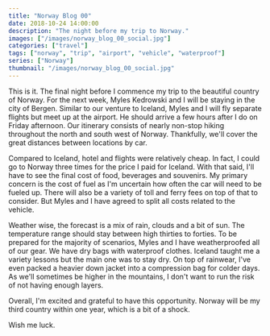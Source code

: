 ```yaml
---
title: "Norway Blog 00"
date: 2018-10-24 14:00:00
description: "The night before my trip to Norway."
images: ["/images/norway_blog_00_social.jpg"]
categories: ["travel"]
tags: ["norway", "trip", "airport", "vehicle", "waterproof"]
series: ["Norway"]
thumbnail: "/images/norway_blog_00_social.jpg"
---
```


This is it. The final night before I commence my trip to the beautiful country of Norway. For the next week, Myles Kedrowski and I will be staying in the city of Bergen. Similar to our venture to Iceland, Myles and I will fly separate flights but meet up at the airport. He should arrive a few hours after I do on Friday afternoon. Our itinerary consists of nearly non-stop hiking throughout the north and south west of Norway. Thankfully, we'll cover the great distances between locations by car.

Compared to Iceland, hotel and flights were relatively cheap. In fact, I could go to Norway three times for the price I paid for Iceland. With that said, I'll have to see the final cost of food, beverages and souvenirs. My primary concern is the cost of fuel as I'm uncertain how often the car will need to be fueled up. There will also be a variety of toll and ferry fees on top of that to consider. But Myles and I have agreed to split all costs related to the vehicle.

Weather wise, the forecast is a mix of rain, clouds and a bit of sun. The temperature range should stay between high thirties to forties. To be prepared for the majority of scenarios, Myles and I have weatherproofed all of our gear. We have dry bags with waterproof clothes. Iceland taught me a variety lessons but the main one was to stay dry. On top of rainwear, I've even packed a heavier down jacket into a compression bag for colder days. As we'll sometimes be higher in the mountains, I don't want to run the risk of not having enough layers.

Overall, I'm excited and grateful to have this opportunity. Norway will be my third country within one year, which is a bit of a shock.

Wish me luck.
